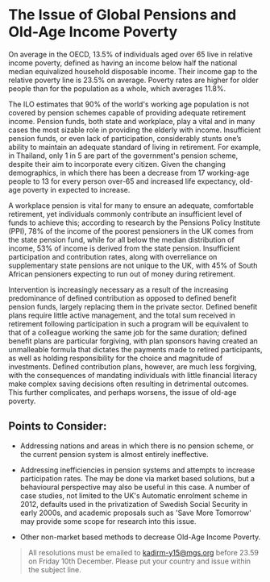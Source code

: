 # The Issue of Global Pensions and Old-Age Income Poverty
On average in the OECD, 13.5% of individuals aged over 65 live in relative income poverty, defined as having an income below half the national median equivalized household disposable income. Their income gap to the relative poverty line is 23.5% on average. Poverty rates are higher for older people than for the population as a whole, which averages 11.8%.

The ILO estimates that 90% of the world's working age population is not covered by pension schemes capable of providing adequate retirement income. Pension funds, both state and workplace, play a vital and in many cases the most sizable role in providing the elderly with income. Insufficient pension funds, or even lack of participation, considerably stunts one’s ability to maintain an adequate standard of living in retirement. For example, in Thailand, only 1 in 5 are part of the government's pension scheme, despite their aim to incorporate every citizen. Given the changing demographics, in which there has been a decrease from 17 working-age people to 13 for every person over-65 and increased life expectancy, old-age poverty in expected to increase.

A workplace pension is vital for many to ensure an adequate, comfortable retirement, yet individuals commonly contribute an insufficient level of funds to achieve this; according to research by the Pensions Policy Institute (PPI), 78% of the income of the poorest pensioners in the UK comes from the state pension fund, while for all below the median distribution of income, 53% of income is derived from the state pension. Insufficient participation and contribution rates, along with overreliance on supplementary state pensions are not unique to the UK, with 45% of South African pensioners expecting to run out of money during retirement.

Intervention is increasingly necessary as a result of the increasing predominance of defined contribution as opposed to defined benefit pension funds, largely replacing them in the private sector. Defined benefit plans require little active management, and the total sum received in retirement following participation in such a program will be equivalent to that of a colleague working the same job for the same duration; defined benefit plans are particular forgiving, with plan sponsors having created an unmalleable formula that dictates the payments made to retired participants, as well as holding responsibility for the choice and magnitude of investments. Defined contribution plans, however, are much less forgiving, with the consequences of mandating individuals with little financial literacy make complex saving decisions often resulting in detrimental outcomes. This further complicates, and perhaps worsens, the issue of old-age poverty.

## Points to Consider:

- Addressing nations and areas in which there is no pension scheme, or the current pension system is almost entirely ineffective.

- Addressing inefficiencies in pension systems and attempts to increase participation rates. The may be done via market based solutions, but a behavioural perspective may also be useful in this case. A number of case studies, not limited to the UK's Automatic enrolment scheme in 2012, defaults used in the privatization of Swedish Social Security in early 2000s, and academic proposals such as 'Save More Tomorrow' may provide some scope for research into this issue.

- Other non-market based methods to decrease Old-Age Income Poverty.

> All resolutions must be emailed to kadirm-y15@mgs.org before 23.59 on Friday 10th December. Please put your country and issue within the subject line. 
